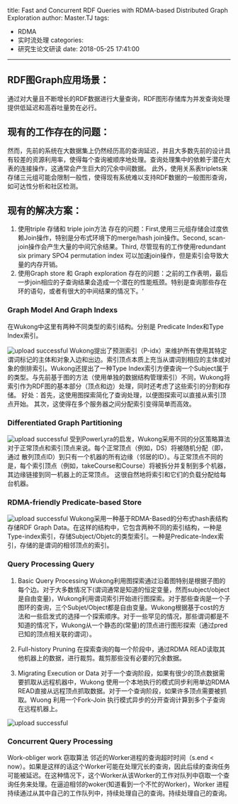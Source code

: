 title: Fast and Concurrent RDF Queries with RDMA-based Distributed Graph Exploration
author: Master.TJ
tags:
  - RDMA
  - 实时流处理
categories:
  - 研究生论文研读
date: 2018-05-25 17:41:00
---

## RDF图Graph应用场景：
通过对大量且不断增长的RDF数据进行大量查询，RDF图形存储库为并发查询处理提供低延迟和高吞吐量势在必行。
## 现有的工作存在的问题：
然而，先前的系统在大数据集上仍然经历高的查询延迟，并且大多数先前的设计具有较差的资源利用率，使得每个查询被顺序地处理。查询处理集中的依赖于潜在大表的连接操作，这通常会产生巨大的冗余中间数据。 此外，使用关系表triplets来存储三元组可能会限制一般性，使得现有系统难以支持RDF数据的一般图形查询，如可达性分析和社区检测。

## 现有的解决方案：
1. 使用triple 存储和 triple join方法
存在的问题：First,使用三元组存储会过度依赖Join操作，特别是分布式环境下的merge/hash join操作。Second, scan-join操作会产生大量的中间冗余结果。Third, 尽管现有的工作使用redundant six primary SPO4 permutation index 可以加速join操作，但是索引会导致大量的内存开销。
2. 使用Graph store 和 Graph exploration
存在的问题：之前的工作表明，最后一步join相应的子查询结果会造成一个潜在的性能瓶颈。特别是查询那些存在环的语句，或者有很大的中间结果的情况下。‘

### Graph Model And  Graph Indexs
在Wukong中这里有两种不同类型的索引结构。分别是 Predicate Index和Type Index索引。

![upload successful](\blog\images\pasted-35.png)
Wukong提出了预测索引（P-idx）来维护所有使用其特定谓词标记的主体和对象入边和出边。索引顶点本质上充当从谓词到相应的主体或对象的倒排索引。Wukong还提出了一种Type Index索引方便查询一个Subject属于的类型。与先前基于图的方法（使用单独的数据结构管理索引）不同，Wukong将索引作为RDF图的基本部分（顶点和边）处理，同时还考虑了这些索引的分割和存储。 
好处：首先，这使用图探索简化了查询处理，以便图探索可以直接从索引顶点开始。 其次，这使得在多个服务器之间分配索引变得简单而高效。

### Differentiated Graph Partitioning

![upload successful](\blog\images\pasted-38.png)
受到PowerLyra的启发，Wukong采用不同的分区策略算法对于正常顶点和索引顶点来说。每个正常顶点（例如，DS）将被随机分配（即，通过 散列顶点ID）到只有一个机器的所有边缘（邻居的ID）。与正常顶点不同的是，每个索引顶点（例如，takeCourse和Course）将被拆分并复制到多个机器，其边缘链接到同一机器上的正常顶点。 这很自然地将索引和它们的负载分配给每台机器。 

### RDMA-friendly Predicate-based Store

![upload successful](\blog\images\pasted-41.png)
Wukong采用一种基于RDMA-Based的分布式hash表结构存储RDF Graph Data。在这样的结构中，它包含两种不同的索引结构，一种是Type-index索引，存储Subject/Objetc的类型索引。一种是Predicate-Index索引，存储的是谓词的相邻顶点的索引。

### Query Processing Query
1. Basic Query Processing
Wukong利用图探索通过沿着图特别是根据子图的每个边。对于大多数情况下(谓词通常是知道的恒定变量，然而subject/object是自由变量)，Wukong利用谓词索引开始进行图探索。对于那些查询是一个子图环的查询，三个Subjet/Object都是自由变量。Wukong根据基于cost的方法和一些启发式的选择一个探索顺序。对于一些罕见的情况，那些谓词都是不知道的情况下，Wukong从一个静态的(常量)的顶点进行图形探索（通过pred 已知的顶点相关联的谓词）。
2. Full-history Pruning
在探索查询的每一个阶段中，通过RDMA READ读取其他机器上的数据，进行裁剪。裁剪那些没有必要的冗余数据。

3. Migrating Execution or Data
对于一个查询阶段，如果有很少的顶点数据需要抓取从远程机器中，Wukong 使用一个本地执行的模式同步利用单边RDMA READ直接从远程顶点抓取数据。对于一个查询阶段，如果许多顶点需要被抓取。Wuong 利用一个Fork-Join 执行模式异步的分开查询计算到多个子查询在远程机器上。

![upload successful](\blog\images\pasted-45.png)

### Concurrent  Query Processing

Work-obliger work 窃取算法
邻近的Worker进程的查询超时时间（s.end < now）。如果是这样的话这个Worker可能在处理冗长的查询，因此后续的查询任务可能被延迟。在这种情况下，这个Worker从该Worker的工作对队列中窃取一个查询任务来处理。在逼迫相邻的woker(知道看到一个不忙的Worker)，Worker 进程持续通过从其中自己的工作队列中，持续处理自己的查询。持续处理自己的查询。
